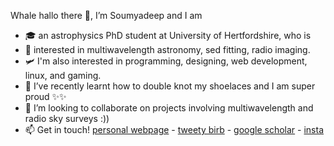 Whale hallo there 👋, I’m Soumyadeep and I am
- 🎓 an astrophysics PhD student at University of Hertfordshire, who is
- 👀 interested in multiwavelength astronomy, sed fitting, radio imaging. 
- 🛩️ I'm also interested in programming, designing, web development, linux, and gaming.
- 🌱 I’ve recently learnt how to double knot my shoelaces and I am super proud ✨✨
- 💞️ I’m looking to collaborate on projects involving multiwavelength and radio sky surveys :))
- 📫 Get in touch! [personal webpage](https://star.herts.ac.uk/~sdas) - [tweety birb](https://twitter.com/_soumyadeepdas) - [google scholar](https://scholar.google.com/citations?user=h0V-Gi4AAAAJ&hl=en) - [insta](https://www.instagram.com/lordparthurnaax/)

<!---
sdasrc/sdasrc is a ✨ special ✨ repository because its `README.md` (this file) appears on your GitHub profile.
You can click the Preview link to take a look at your changes.
--->
